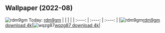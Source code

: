 ## Wallpaper (2022-08)
![rdm9gm](https://w.wallhaven.cc/full/rd/wallhaven-rdm9gm.jpg) Today: [rdm9gm](https://th.wallhaven.cc/small/rd/rdm9gm.jpg)
|      |      |      |
| :----: | :----: | :----: |
|![rdm9gm](https://th.wallhaven.cc/small/rd/rdm9gm.jpg)[rdm9gm download 4k](https://wallhaven.cc/w/rdm9gm)|![wqzg87](https://th.wallhaven.cc/small/wq/wqzg87.jpg)[wqzg87 download 4k](https://wallhaven.cc/w/wqzg87)|